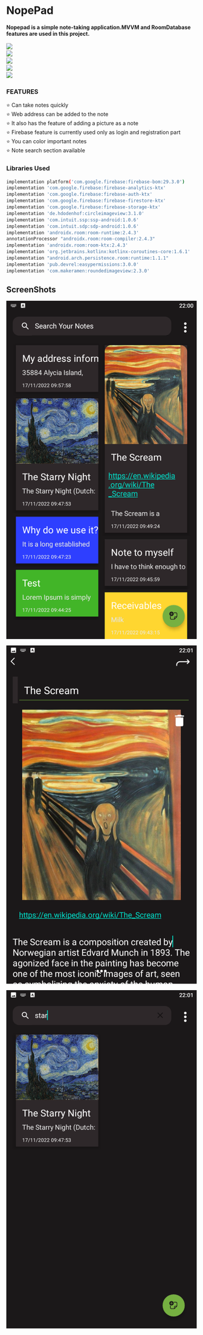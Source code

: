 # NopePad

**Nopepad is a simple note-taking application.MVVM and RoomDatabase features are used in this project.**
</br></br>
![](https://img.shields.io/badge/Kotlin-v1.8.0-93b023?&style=for-the-badge&logo=kotlin&logoColor=white)</br>
![](https://img.shields.io/badge/SDK-32-93b023?&style=for-the-badge&logo=kotlin&logoColor=white)</br>
![](https://img.shields.io/badge/RoomVersion-v2.4.3-93b023?&style=for-the-badge&logo=&logoColor=white)</br>
![](https://img.shields.io/badge/jetbrains-2F2625?style=for-the-badge&logo=JetBrains&logoColor=white)</br>
![](https://img.shields.io/badge/Firebase-v29.3.0-93b023?&style=for-the-badge&logo=Firebase&logoColor=white)
</br>
### FEATURES

 ⭐️ Can take notes quickly</br>
 ⭐️ Web address can be added to the note</br>
 ⭐️ It also has the feature of adding a picture as a note</br>
 ⭐️ Firebase feature is currently used only as login and registration part</br>
 ⭐️ You can color important notes</br>
 ⭐️ Note search section available</br>

### Libraries Used

```sh
implementation platform('com.google.firebase:firebase-bom:29.3.0')  
implementation 'com.google.firebase:firebase-analytics-ktx'  
implementation 'com.google.firebase:firebase-auth-ktx'  
implementation 'com.google.firebase:firebase-firestore-ktx'  
implementation 'com.google.firebase:firebase-storage-ktx'  
implementation 'de.hdodenhof:circleimageview:3.1.0'  
implementation 'com.intuit.ssp:ssp-android:1.0.6'  
implementation 'com.intuit.sdp:sdp-android:1.0.6'  
implementation 'androidx.room:room-runtime:2.4.3'  
annotationProcessor "androidx.room:room-compiler:2.4.3"  
implementation 'androidx.room:room-ktx:2.4.3'  
implementation 'org.jetbrains.kotlinx:kotlinx-coroutines-core:1.6.1'  
implementation "android.arch.persistence.room:runtime:1.1.1"  
implementation 'pub.devrel:easypermissions:3.0.0'  
implementation 'com.makeramen:roundedimageview:2.3.0'
```

## ScreenShots

![](https://raw.githubusercontent.com/grigroviska/NopePad/main/NopePadScreenShot/NopePad_1.png)

![](https://raw.githubusercontent.com/grigroviska/NopePad/main/NopePadScreenShot/NopePad_2.png)

![](https://raw.githubusercontent.com/grigroviska/NopePad/main/NopePadScreenShot/NopePad_3.png)

